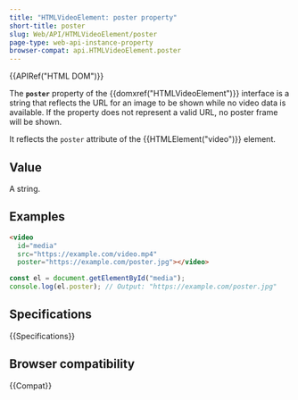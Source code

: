 ```yaml
---
title: "HTMLVideoElement: poster property"
short-title: poster
slug: Web/API/HTMLVideoElement/poster
page-type: web-api-instance-property
browser-compat: api.HTMLVideoElement.poster
---
```


{{APIRef("HTML DOM")}}

The **`poster`** property of the {{domxref("HTMLVideoElement")}} interface is a string that reflects the URL for an image to be shown while no video data is available. If the property does not represent a valid URL, no poster frame will be shown.

It reflects the `poster` attribute of the {{HTMLElement("video")}} element.

## Value

A string.

## Examples

```html
<video
  id="media"
  src="https://example.com/video.mp4"
  poster="https://example.com/poster.jpg"></video>
```

```js
const el = document.getElementById("media");
console.log(el.poster); // Output: "https://example.com/poster.jpg"
```

## Specifications

{{Specifications}}

## Browser compatibility

{{Compat}}
